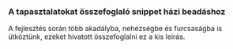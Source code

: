 ### A tapasztalatokat összefoglaló snippet házi beadáshoz

A fejlesztés során több akadályba, nehézségbe és furcsaságba is ütköztünk, ezeket hivatott összefoglalni ez a kis leírás.
